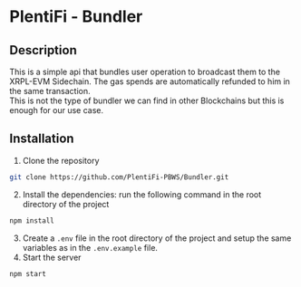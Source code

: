 # PlentiFi - Bundler

## Description
This is a simple api that bundles user operation to broadcast them to the XRPL-EVM Sidechain. The gas spends are automatically refunded to him in the same transaction.<br>This is not the type of bundler we can find in other Blockchains but this is enough for our use case.

## Installation

1. Clone the repository
```bash
git clone https://github.com/PlentiFi-PBWS/Bundler.git
```
2. Install the dependencies: run the following command in the root directory of the project
```bash
npm install
```
3. Create a `.env` file in the root directory of the project and setup the same variables as in the `.env.example` file.
4. Start the server
```bash
npm start
```
